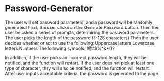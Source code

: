 # Password-Generator
The user will set password parameters, and a password will be randomly generated!
First, the user clicks on the Generate Password button. 
Then the user be asked a series of prompts, determining the password parameters. 
The user picks the length of the password (8-128 characters)
Then the user decides whether or not to use the following:
Uppercase letters
Lowercase letters
Numbers
The following symbols: !@#$%^&*()?

In addition, if the user picks an incorrect password length, they will be notified, and the function will restart. 
If the user does not pick at least one type of character, they will also be notified, and the function will restart. 
After user inputs acceptable criteria, the password is generated to the page. 
